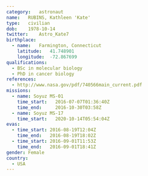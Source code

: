 ```yaml
---
category:	astronaut
name:	RUBINS, Kathleen 'Kate'
type:	civilian
dob:	1978-10-14
twitter:	Astro_Kate7
birthplace:
  - name:	Farmington, Connecticut
    latitude:	41.748901
    longitude:	-72.867699
qualifications:
  - BSc in molecular biology
  - PhD in cancer biology
references:
  - http://www.nasa.gov/pdf/740566main_current.pdf
missions:
  - name: Soyuz MS-01
    time_start:   2016-07-07T01:36:40Z
    time_end:     2016-10-30T03:58Z
  - name: Soyuz MS-17
    time_start:   2020-10-14T05:54:04Z
evas:
  - time_start: 2016-08-19T12:04Z
    time_end:   2016-08-19T18:02Z
  - time_start: 2016-09-01T11:53Z
    time_end:	2016-09-01T18:41Z
gender:	Female
country:
  - USA
---
```

